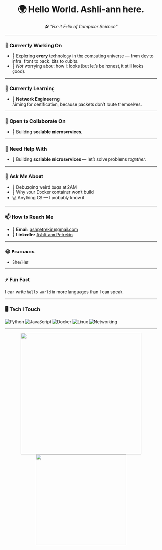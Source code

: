 <h1 align="center">🌍 Hello World. Ashli-ann here.</h1>

<p align="center"><em>🛠️ "Fix-it Felix of Computer Science"</em></p>

---

### 🔭 Currently Working On
- 🧪 Exploring **every** technology in the computing universe — from dev to infra, front to back, bits to qubits.  
- 💅 *Not* worrying about how it looks (but let’s be honest, it still looks good).

---

### 🌱 Currently Learning
- 📡 **Network Engineering**  
  Aiming for certification, because packets don’t route themselves.

---

### 👯 Open to Collaborate On
- 🧱 Building **scalable microservices**.

---

### 🤔 Need Help With
- 🧠 Building **scalable microservices** — let’s solve problems *together*.

---

### 💬 Ask Me About
- 🔧 Debugging weird bugs at 2AM  
- 🧰 Why your Docker container won’t build  
- 💻 Anything CS — I probably know it

---

### 📫 How to Reach Me
- 📧 **Email:** ashpetrekin@gmail.com  
- 💼 **LinkedIn:** [Ashli-ann Petrekin](https://www.linkedin.com/in/ashli-ann-petrekin-128763345/)

---

### 😄 Pronouns
- She/Her

---

### ⚡ Fun Fact
I can write `hello world` in more languages than I can speak.

---

### 🖥️ Tech I Touch
![Python](https://img.shields.io/badge/-Python-3776AB?style=flat&logo=python&logoColor=white)
![JavaScript](https://img.shields.io/badge/-JavaScript-F7DF1E?style=flat&logo=javascript&logoColor=black)
![Docker](https://img.shields.io/badge/-Docker-2496ED?style=flat&logo=docker&logoColor=white)
![Linux](https://img.shields.io/badge/-Linux-FCC624?style=flat&logo=linux&logoColor=black)
![Networking](https://img.shields.io/badge/-Networking-007396?style=flat&logo=cisco&logoColor=white)

---

<!-- Optional GitHub stats -->
<p align="center">
  <img src="https://github-readme-stats.vercel.app/api?username=ashpetre&show_icons=true&theme=radical" width="400"/>
  <img src="https://github-readme-stats.vercel.app/api/top-langs/?username=ashpetre&layout=compact&theme=radical" width="300"/>
</p>
